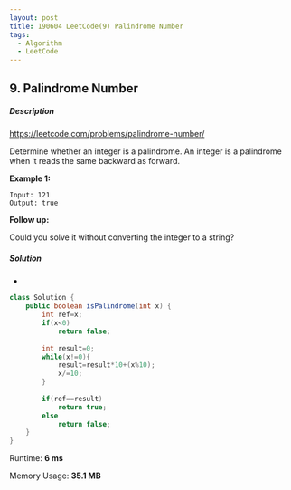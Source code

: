 ```yaml
---
layout: post
title: 190604 LeetCode(9) Palindrome Number
tags:
  - Algorithm
  - LeetCode
---
```


## 9. Palindrome Number

##### Description

<https://leetcode.com/problems/palindrome-number/>

Determine whether an integer is a palindrome. An integer is a palindrome when it reads the same backward as forward.

**Example 1:**

```
Input: 121
Output: true
```

**Follow up:**

Could you solve it without converting the integer to a string?



##### Solution

- 

```java
class Solution {
    public boolean isPalindrome(int x) {
        int ref=x;
        if(x<0)
            return false;
        
        int result=0;
        while(x!=0){
            result=result*10+(x%10);
            x/=10;
        }
        
        if(ref==result)
            return true;
        else
            return false;
    }
}
```

Runtime: **6 ms**

Memory Usage: **35.1 MB**